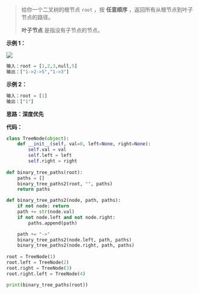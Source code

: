 > 给你一个二叉树的根节点 `root` ，按 **任意顺序** ，返回所有从根节点到叶子节点的路径。
>
> **叶子节点** 是指没有子节点的节点。

**示例 1：**

![](/Users/dongyifeng/dongyf/git/typora/leetcode/回溯/images/paths-tree.jpeg)

```python
输入：root = [1,2,3,null,5]
输出：["1->2->5","1->3"]
```



**示例 2：**

```python
输入：root = [1]
输出：["1"]
```



**思路：深度优先**



**代码：**

```python
class TreeNode(object):
    def __init__(self, val=0, left=None, right=None):
        self.val = val
        self.left = left
        self.right = right
        
def binary_tree_paths(root):
    paths = []
    binary_tree_paths2(root, "", paths)
    return paths

def binary_tree_paths2(node, path, paths):
    if not node: return
    path += str(node.val)
    if not node.left and not node.right:
        paths.append(path)

    path += "->"
    binary_tree_paths2(node.left, path, paths)
    binary_tree_paths2(node.right, path, paths)
    
root = TreeNode(1)
root.left = TreeNode(2)
root.right = TreeNode(3)
root.right.left = TreeNode(4)

print(binary_tree_paths(root))
```

